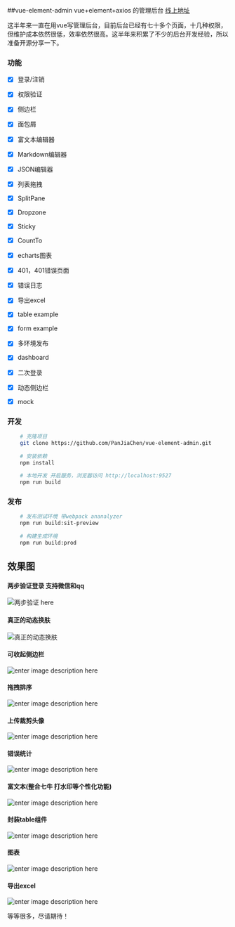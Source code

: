 ##vue-element-admin
vue+element+axios 的管理后台 [线上地址](http://panjiachen.github.io/vue-element-admin)

这半年来一直在用vue写管理后台，目前后台已经有七十多个页面，十几种权限，但维护成本依然很低，效率依然很高。这半年来积累了不少的后台开发经验，所以准备开源分享一下。

### 功能
- [x] 登录/注销
- [x] 权限验证
- [x] 侧边栏
- [x] 面包屑
- [x] 富文本编辑器
- [x] Markdown编辑器
- [x] JSON编辑器
- [x] 列表拖拽
- [x] SplitPane
- [x] Dropzone
- [x] Sticky
- [x] CountTo
- [x] echarts图表
- [x] 401，401错误页面
- [x] 错误日志
- [x] 导出excel
- [x] table example
- [x] form example
- [x] 多环境发布
- [x] dashboard
- [x] 二次登录
- [x] 动态侧边栏
- [x] mock


### 开发
```bash
    # 克隆项目
    git clone https://github.com/PanJiaChen/vue-element-admin.git   
    
    # 安装依赖
    npm install
    
    # 本地开发 开启服务，浏览器访问 http://localhost:9527
    npm run build
```
### 发布
```bash
    # 发布测试环境 带webpack ananalyzer
    npm run build:sit-preview
    
    # 构建生成环境
    npm run build:prod
```

## 效果图

#### 两步验证登录 支持微信和qq

![两步验证 here](https://github.com/PanJiaChen/vue-element-admin/blob/master/gifs/2login.gif)

#### 真正的动态换肤

![真正的动态换肤](https://github.com/PanJiaChen/vue-element-admin/blob/master/gifs/theme.gif)

#### 可收起侧边栏

![enter image description here](https://github.com/PanJiaChen/vue-element-admin/blob/master/gifs/leftmenu.gif)

#### 拖拽排序

![enter image description here](https://github.com/PanJiaChen/vue-element-admin/blob/master/gifs/order.gif)

#### 上传裁剪头像

![enter image description here](https://github.com/PanJiaChen/vue-element-admin/blob/master/gifs/uploadAvatar.gif)

#### 错误统计

![enter image description here](https://github.com/PanJiaChen/vue-element-admin/blob/master/gifs/errorlog.png)

#### 富文本(整合七牛 打水印等个性化功能)

![enter image description here](https://github.com/PanJiaChen/vue-element-admin/blob/master/gifs/editor.gif)

#### 封装table组件

![enter image description here](https://github.com/PanJiaChen/vue-element-admin/blob/master/gifs/table.gif)

#### 图表

![enter image description here](https://github.com/PanJiaChen/vue-element-admin/blob/master/gifs/echarts.gif)

#### 导出excel

![enter image description here](https://github.com/PanJiaChen/vue-element-admin/blob/master/gifs/excel.png)

等等很多，尽请期待！
